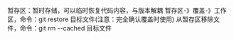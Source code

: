 暂存区：暂时存储，可以临时恢复代码内容，与版本解耦
暂存区-》覆盖-》工作区，命令：git restore 目标文件(注意：完全确认覆盖时使用)
从暂存区移除文件，命令：git rm --cached 目标文件